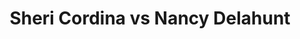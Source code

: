 ---
title: Sheri Cordina vs Nancy Delahunt
player1:
  name: Cordina, Sheri
  percent: 83
  wins: 0
  losses: 5
player2:
  name: Delahunt, Nancy
  percent: 88
  wins: 5
  losses: 0
games:
- player1:
    team: 'ON'
    position: Lead
    percent: 82
    win: 0
    loss: 1
  player2:
    team: NS
    position: Lead
    percent: 72
    win: 1
    loss: 0
  event: Hearts
  year: 2001
  draw: Round Robin(1)
  score: NS 6 - ON 5
- player1:
    team: 'ON'
    position: Lead
    percent: 83
    win: 0
    loss: 1
  player2:
    team: CA
    position: Lead
    percent: 82
    win: 1
    loss: 0
  event: Hearts
  year: 2002
  draw: Round Robin(10)
  score: CA 8 - ON 5
- player1:
    team: 'ON'
    position: Lead
    percent: 95
    win: 0
    loss: 1
  player2:
    team: CA
    position: Lead
    percent: 93
    win: 1
    loss: 0
  event: Hearts
  year: 2002
  draw: Semi-Final(20)
  score: ON 6 - CA 8
- player1:
    team: 'ON'
    position: Lead
    percent: 78
    win: 0
    loss: 1
  player2:
    team: CA
    position: Lead
    percent: 94
    win: 1
    loss: 0
  event: Hearts
  year: 2004
  draw: Round Robin(9)
  score: ON 7 - CA 9
- player1:
    team: 'ON'
    position: Lead
    percent: 80
    win: 0
    loss: 1
  player2:
    team: CA
    position: Lead
    percent: 99
    win: 1
    loss: 0
  event: Hearts
  year: 2004
  draw: Page 1-2(19)
  score: ON 8 - CA 9
- player1:
    team: MID
    position: Lead
    percent: 82
    win: 0
    loss: 1
  player2:
    team: JON
    position: Lead
    percent: 88
    win: 1
    loss: 0
  event: Trials (Women)
  year: 2001
  draw: Round Robin(6)
  score: JON 8 - MID 2
- player1:
    team: MID
    position: Lead
    percent: 86
    win: 1
    loss: 0
  player2:
    team: CJO
    position: Lead
    percent: 91
    win: 0
    loss: 1
  event: Trials (Women)
  year: 2005
  draw: Round Robin(17)
  score: CJO 8 - MID 9
---